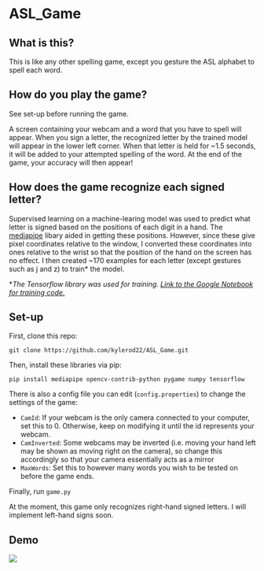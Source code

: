 ASL_Game
========

What is this?
-------------

This is like any other spelling game, except you gesture the ASL alphabet to spell each word.

How do you play the game?
-------------------------

See set-up before running the game.

A screen containing your webcam and a word that you have to spell will appear. When you sign a letter, the recognized letter by the trained model will appear in the lower left corner. When that letter is held for ~1.5 seconds, it will be added to your attempted spelling of the word. At the end of the game, your accuracy will then appear!

How does the game recognize each signed letter?
-----------------------------------------------

Supervised learning on a machine-learing model was used to predict what letter is signed based on the positions of each digit in a hand. The [mediapipe](https://google.github.io/mediapipe/solutions/hands.html) libary aided in getting these positions. However, since these give pixel coordinates relative to the window, I converted these coordinates into ones relative to the wrist so that the position of the hand on the screen has no effect. I then created ~170 examples for each letter (except gestures such as j and z) to train* the model.

**The Tensorflow library was used for training. [Link to the Google Notebook for training code.](https://colab.research.google.com/drive/1Bd5zsfpQbhnjug0rNdNSJ5D6Nzfz67fc)*

Set-up
------

First, clone this repo:

```git clone https://github.com/kylerod22/ASL_Game.git```

Then, install these libraries via pip:

```pip install mediapipe opencv-contrib-python pygame numpy tensorflow```

There is also a config file you can edit (```config.properties```) to change the settings of the game:
- ```CamId```: If your webcam is the only camera connected to your computer, set this to 0. Otherwise, keep on modifying it until the id represents your webcam.
- ```CamInverted```: Some webcams may be inverted (i.e. moving your hand left may be shown as moving right on the camera), so change this accordingly so that your camera essentially acts as a mirror
- ```MaxWords```: Set this to however many words you wish to be tested on before the game ends.

Finally, run ```game.py```

At the moment, this game only recognizes right-hand signed letters. I will implement left-hand signs soon.

Demo
----
![](demo.gif)
